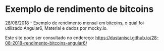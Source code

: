 # Exemplo de rendimento de bitcoins
28/08/2018 - Exemplo de rendimento mensal em bitcoins, o qual foi utilizado Angular6, Material e dados por mocky.io. 

Este site pode ser consultado no endereço: https://dustanisci.github.io/28-08-2018-rendimento-bitcoins-angular6/
